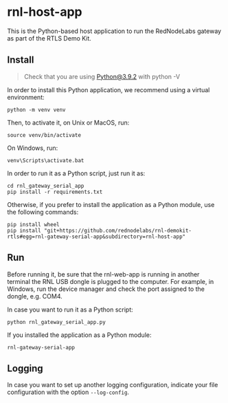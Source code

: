 # rnl-host-app

This is the Python-based host application to run the RedNodeLabs gateway as part of the RTLS Demo Kit.

## Install

> Check that you are using Python@3.9.2 with python -V

In order to install this Python application, we recommend using a virtual environment:
```
python -m venv venv
```

Then, to activate it, on Unix or MacOS, run:
```
source venv/bin/activate
```

On Windows, run:
```
venv\Scripts\activate.bat
```

In order to run it as a Python script, just run it as:
```
cd rnl_gateway_serial_app
pip install -r requirements.txt
```

Otherwise, if you prefer to install the application as a Python module, use the following commands:
```
pip install wheel
pip install "git+https://github.com/rednodelabs/rnl-demokit-rtls#egg=rnl-gateway-serial-app&subdirectory=rnl-host-app"
```

## Run

Before running it, be sure that the rnl-web-app is running in another terminal the RNL USB dongle is plugged to the computer.
For example, in Windows, run the device manager and check the port assigned to the dongle, e.g. COM4.

In case you want to run it as a Python script:
```
python rnl_gateway_serial_app.py
```

If you installed the application as a Python module:
```
rnl-gateway-serial-app
```

## Logging

In case you want to set up another logging configuration, indicate your file configuration with the option `--log-config`.
